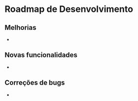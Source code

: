 # Roadmap de Desenvolvimento

## Melhorias

-

## Novas funcionalidades

-

## Correções de bugs

-
